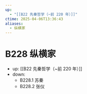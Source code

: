 ```yaml
---
up:
  - "[[B22 先秦哲学（~前 220 年）]]"
ctime: 2025-04-06T13:36:43
aliases:
  - 纵横家
---
```


# B228 纵横家

- up: [[B22 先秦哲学（~前 220 年）]]
- down:	
	- B228.1 苏秦
	- B228.2 张仪
	
